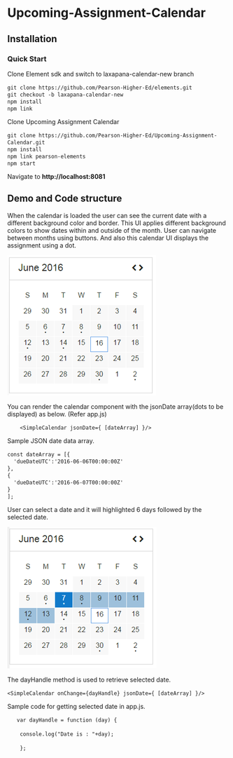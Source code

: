 # Upcoming-Assignment-Calendar

## Installation

### Quick Start
Clone Element sdk and switch to laxapana-calendar-new branch

    git clone https://github.com/Pearson-Higher-Ed/elements.git
    git checkout -b laxapana-calendar-new
    npm install
    npm link

Clone Upcoming Assignment Calendar

    git clone https://github.com/Pearson-Higher-Ed/Upcoming-Assignment-Calendar.git
    npm install
    npm link pearson-elements
    npm start


Navigate to **http://localhost:8081**


## Demo and Code structure

When the calendar is loaded the user can see the current date with a different background color and border.
This UI applies different background colors to show dates within and outside of the month.
User can navigate between months using buttons. And also this calendar UI displays the assignment using a dot.

![alt tag](https://github.com/Pearson-Higher-Ed/Upcoming-Assignment-Calendar/blob/master/images/upcoming_assignment.png)

You can render the calendar component with the jsonDate array(dots to be displayed) as below. (Refer app.js)

        <SimpleCalendar jsonDate={ [dateArray] }/>

Sample JSON date data array.


    const dateArray = [{
      'dueDateUTC':'2016-06-06T00:00:00Z'
    },
    {
      'dueDateUTC':'2016-06-07T00:00:00Z'
    }
    ];


User can select a date and it will highlighted 6 days followed by the selected date.

![alt tag](https://github.com/Pearson-Higher-Ed/Upcoming-Assignment-Calendar/blob/master/images/upcoming_calendar.png)

The dayHandle method is used to retrieve selected date.



    <SimpleCalendar onChange={dayHandle} jsonDate={ [dateArray] }/>



Sample code for getting selected date in app.js.


       var dayHandle = function (day) {

        console.log("Date is : "+day);

        };
